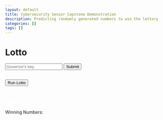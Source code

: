 ```yaml
---
layout: default
title: Cybersecurity Senior Capstone Demonstration
description: Predicting randomly generated numbers to win the lottery
categories: []
tags: []
---
```


# Lotto

<script src='/assets/scripts/md5.js'></script>
<script src='/assets/scripts/weyl.js'></script>
<script>
var gen;
function show_one() {
    var para = document.createElement("p")
    var node = document.createTextNode(gen.nextRand().toString());
    para.appendChild(node);
    document.getElementById("outputs").appendChild(para);
}
function init_lotto() {
    gen = new Weyl();
    gen.init_from_pwd(document.getElementById("pwd").value);
    document.getElementById('w').innerHTML  = "Initial W: " + gen.w.toString();
    document.getElementById('x').innerHTML  = "Initial X: " + gen.x.toString();
    document.getElementById('outputs').innerHTML = '<p>Winning Numbers:</p>'
}
</script>

<form onsubmit="return false;">
<input type="password" id="pwd" placeholder = "Governor's key">
<input type="submit" onClick="init_lotto()">
</form>

<br>

<form onsubmit="return false;">
<input type="submit" onClick="show_one()" value='Run Lotto'>
</form>

<p id='w' style="color:white;">Initial W: </p>
<p id='x' style="color:white;">Initial X: </p>

<div id='outputs'>
    <!--Winning Numbers Generated Here-->
    <p>Winning Numbers:</p>
</div>